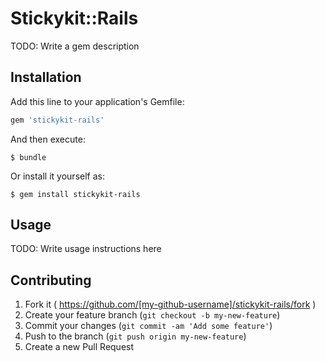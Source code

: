 # Stickykit::Rails

TODO: Write a gem description

## Installation

Add this line to your application's Gemfile:

```ruby
gem 'stickykit-rails'
```

And then execute:

    $ bundle

Or install it yourself as:

    $ gem install stickykit-rails

## Usage

TODO: Write usage instructions here

## Contributing

1. Fork it ( https://github.com/[my-github-username]/stickykit-rails/fork )
2. Create your feature branch (`git checkout -b my-new-feature`)
3. Commit your changes (`git commit -am 'Add some feature'`)
4. Push to the branch (`git push origin my-new-feature`)
5. Create a new Pull Request
